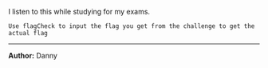 I listen to this while studying for my exams. 

`Use flagCheck to input the flag you get from the challenge to get the actual flag`

---
**Author:** Danny
